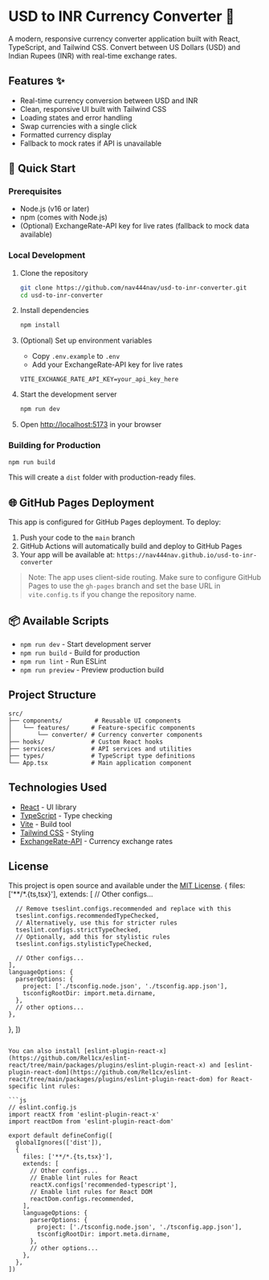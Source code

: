 # USD to INR Currency Converter 💱

A modern, responsive currency converter application built with React, TypeScript, and Tailwind CSS. Convert between US Dollars (USD) and Indian Rupees (INR) with real-time exchange rates.

## Features ✨

- Real-time currency conversion between USD and INR
- Clean, responsive UI built with Tailwind CSS
- Loading states and error handling
- Swap currencies with a single click
- Formatted currency display
- Fallback to mock rates if API is unavailable

## 🚀 Quick Start

### Prerequisites

- Node.js (v16 or later)
- npm (comes with Node.js)
- (Optional) ExchangeRate-API key for live rates (fallback to mock data available)

### Local Development

1. Clone the repository
   ```bash
   git clone https://github.com/nav444nav/usd-to-inr-converter.git
   cd usd-to-inr-converter
   ```

2. Install dependencies
   ```bash
   npm install
   ```

3. (Optional) Set up environment variables
   - Copy `.env.example` to `.env`
   - Add your ExchangeRate-API key for live rates
   ```env
   VITE_EXCHANGE_RATE_API_KEY=your_api_key_here
   ```

4. Start the development server
   ```bash
   npm run dev
   ```

5. Open [http://localhost:5173](http://localhost:5173) in your browser

### Building for Production

```bash
npm run build
```

This will create a `dist` folder with production-ready files.

## 🌐 GitHub Pages Deployment

This app is configured for GitHub Pages deployment. To deploy:

1. Push your code to the `main` branch
2. GitHub Actions will automatically build and deploy to GitHub Pages
3. Your app will be available at: `https://nav444nav.github.io/usd-to-inr-converter`

> Note: The app uses client-side routing. Make sure to configure GitHub Pages to use the `gh-pages` branch and set the base URL in `vite.config.ts` if you change the repository name.

## 📦 Available Scripts

- `npm run dev` - Start development server
- `npm run build` - Build for production
- `npm run lint` - Run ESLint
- `npm run preview` - Preview production build

## Project Structure

```
src/
├── components/         # Reusable UI components
│   └── features/      # Feature-specific components
│       └── converter/ # Currency converter components
├── hooks/             # Custom React hooks
├── services/          # API services and utilities
├── types/             # TypeScript type definitions
└── App.tsx            # Main application component
```

## Technologies Used

- [React](https://reactjs.org/) - UI library
- [TypeScript](https://www.typescriptlang.org/) - Type checking
- [Vite](https://vitejs.dev/) - Build tool
- [Tailwind CSS](https://tailwindcss.com/) - Styling
- [ExchangeRate-API](https://www.exchangerate-api.com/) - Currency exchange rates

## License

This project is open source and available under the [MIT License](LICENSE).
  {
    files: ['**/*.{ts,tsx}'],
    extends: [
      // Other configs...

      // Remove tseslint.configs.recommended and replace with this
      tseslint.configs.recommendedTypeChecked,
      // Alternatively, use this for stricter rules
      tseslint.configs.strictTypeChecked,
      // Optionally, add this for stylistic rules
      tseslint.configs.stylisticTypeChecked,

      // Other configs...
    ],
    languageOptions: {
      parserOptions: {
        project: ['./tsconfig.node.json', './tsconfig.app.json'],
        tsconfigRootDir: import.meta.dirname,
      },
      // other options...
    },
  },
])
```

You can also install [eslint-plugin-react-x](https://github.com/Rel1cx/eslint-react/tree/main/packages/plugins/eslint-plugin-react-x) and [eslint-plugin-react-dom](https://github.com/Rel1cx/eslint-react/tree/main/packages/plugins/eslint-plugin-react-dom) for React-specific lint rules:

```js
// eslint.config.js
import reactX from 'eslint-plugin-react-x'
import reactDom from 'eslint-plugin-react-dom'

export default defineConfig([
  globalIgnores(['dist']),
  {
    files: ['**/*.{ts,tsx}'],
    extends: [
      // Other configs...
      // Enable lint rules for React
      reactX.configs['recommended-typescript'],
      // Enable lint rules for React DOM
      reactDom.configs.recommended,
    ],
    languageOptions: {
      parserOptions: {
        project: ['./tsconfig.node.json', './tsconfig.app.json'],
        tsconfigRootDir: import.meta.dirname,
      },
      // other options...
    },
  },
])
```
